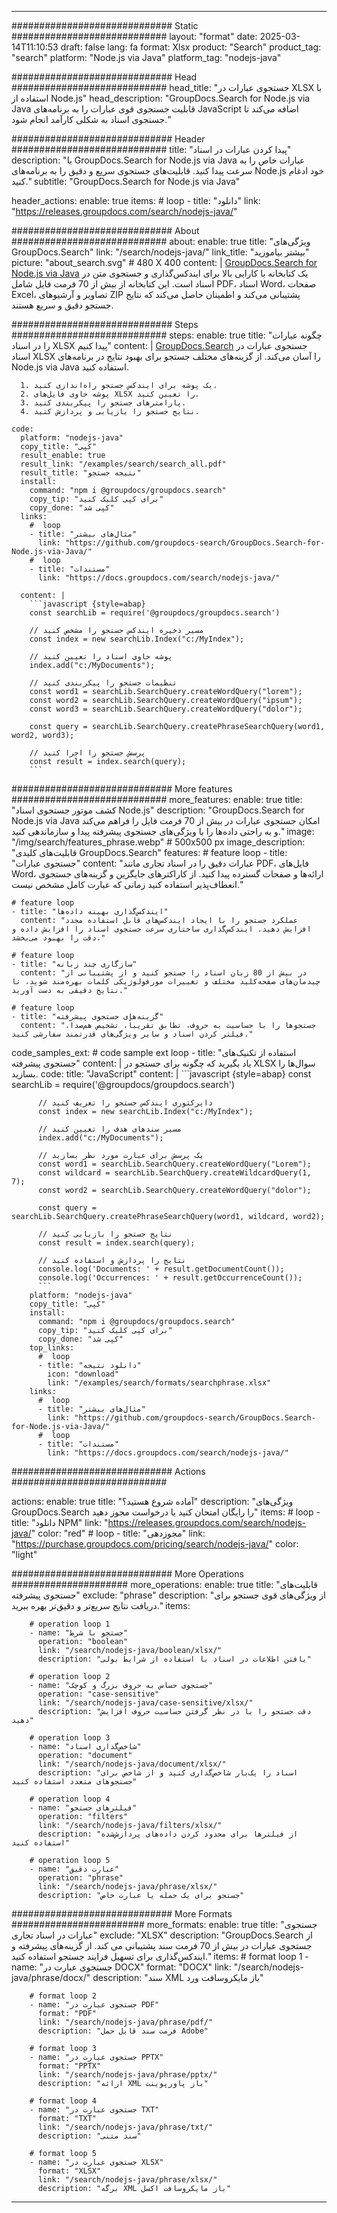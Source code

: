 
---
############################# Static ############################
layout: "format"
date:  2025-03-14T11:10:53
draft: false
lang: fa
format: Xlsx
product: "Search"
product_tag: "search"
platform: "Node.js via Java"
platform_tag: "nodejs-java"

############################# Head ############################
head_title: "جستجوی عبارات در XLSX با استفاده از Node.js"
head_description: "GroupDocs.Search for Node.js via Java قابلیت جستجوی قوی عبارات را به برنامه‌های JavaScript اضافه می‌کند تا جستجوی اسناد به شکلی کارآمد انجام شود."

############################# Header ############################
title: "پیدا کردن عبارات در اسناد" 
description: "با GroupDocs.Search for Node.js via Java عبارات خاص را به سرعت پیدا کنید. قابلیت‌های جستجوی سریع و دقیق را به برنامه‌های Node.js خود ادغام کنید."
subtitle: "GroupDocs.Search for Node.js via Java" 

header_actions:
  enable: true
  items:
    #  loop
    - title: "دانلود"
      link: "https://releases.groupdocs.com/search/nodejs-java/"
      
############################# About ############################
about:
    enable: true
    title: "ویژگی‌های GroupDocs.Search"
    link: "/search/nodejs-java/"
    link_title: "بیشتر بیاموزید"
    picture: "about_search.svg" # 480 X 400
    content: |
       [GroupDocs.Search for Node.js via Java](/search/nodejs-java/) یک کتابخانه با کارایی بالا برای ایندکس‌گذاری و جستجوی متن در اسناد است. این کتابخانه از بیش از 70 فرمت فایل شامل PDF، اسناد Word، صفحات Excel، تصاویر و آرشیوهای ZIP پشتیبانی می‌کند و اطمینان حاصل می‌کند که نتایج جستجو دقیق و سریع هستند.

############################# Steps ############################
steps:
    enable: true
    title: "چگونه عبارات را در اسناد XLSX پیدا کنیم"
    content: |
      [GroupDocs.Search](/search/nodejs-java/) جستجوی عبارات در اسناد XLSX را آسان می‌کند. از گزینه‌های مختلف جستجو برای بهبود نتایج در برنامه‌های Node.js via Java استفاده کنید.
      
      1. یک پوشه برای ایندکس جستجو راه‌اندازی کنید.
      2. پوشه حاوی فایل‌های XLSX را تعیین کنید.
      3. پارامترهای جستجو را پیکربندی کنید.
      4. نتایج جستجو را بازیابی و پردازش کنید.
   
    code:
      platform: "nodejs-java"
      copy_title: "کپی"
      result_enable: true
      result_link: "/examples/search/search_all.pdf"
      result_title: "نتیجه جستجو"
      install:
        command: "npm i @groupdocs/groupdocs.search"
        copy_tip: "برای کپی کلیک کنید"
        copy_done: "کپی شد"
      links:
        #  loop
        - title: "مثال‌های بیشتر"
          link: "https://github.com/groupdocs-search/GroupDocs.Search-for-Node.js-via-Java/"
        #  loop
        - title: "مستندات"
          link: "https://docs.groupdocs.com/search/nodejs-java/"
          
      content: |
        ```javascript {style=abap}
        const searchLib = require('@groupdocs/groupdocs.search')

        // مسیر ذخیره ایندکس جستجو را مشخص کنید
        const index = new searchLib.Index("c:/MyIndex");

        // پوشه حاوی اسناد را تعیین کنید
        index.add("c:/MyDocuments");

        // تنظیمات جستجو را پیکربندی کنید
        const word1 = searchLib.SearchQuery.createWordQuery("lorem");
        const word2 = searchLib.SearchQuery.createWordQuery("ipsum");
        const word3 = searchLib.SearchQuery.createWordQuery("dolor");

        const query = searchLib.SearchQuery.createPhraseSearchQuery(word1, word2, word3);

        // پرسش جستجو را اجرا کنید
        const result = index.search(query);
        ```            

############################# More features ############################
more_features:
  enable: true
  title: "کشف موتور جستجوی اسناد Node.js"
  description: "GroupDocs.Search for Node.js via Java امکان جستجوی عبارات در بیش از 70 فرمت فایل را فراهم می‌کند و به راحتی داده‌ها را با ویژگی‌های جستجوی پیشرفته پیدا و سازماندهی کنید."
  image: "/img/search/features_phrase.webp" # 500x500 px
  image_description: "قابلیت‌های کلیدی GroupDocs.Search"
  features:
    # feature loop
    - title: "جستجوی عبارات"
      content: "عبارات دقیق را در اسناد تجاری مانند PDF، فایل‌های Word، ارائه‌ها و صفحات گسترده پیدا کنید. از کاراکترهای جایگزین و گزینه‌های جستجوی انعطاف‌پذیر استفاده کنید زمانی که عبارت کامل مشخص نیست."

    # feature loop
    - title: "ایندکس‌گذاری بهینه داده‌ها"
      content: "عملکرد جستجو را با ایجاد ایندکس‌های قابل استفاده مجدد افزایش دهید. ایندکس‌گذاری ساختاری سرعت جستجوی اسناد را افزایش داده و دقت را بهبود می‌بخشد."

    # feature loop
    - title: "سازگاری چند زبانه"
      content: "در بیش از 80 زبان اسناد را جستجو کنید و از پشتیبانی از چیدمان‌های صفحه‌کلید مختلف و تغییرات مورفولوژیکی کلمات بهره‌مند شوید، تا نتایج دقیقی به دست آورید."

    # feature loop
    - title: "گزینه‌های جستجوی پیشرفته"
      content: "جستجوها را با حساسیت به حروف، تطابق تقریباً، تشخیص هم‌صدا، فیلتر کردن اسناد و سایر ویژگی‌های قدرتمند سفارشی کنید."
      
  code_samples_ext:
    # code sample ext loop
    - title: "استفاده از تکنیک‌های جستجوی پیشرفته"
      content: |
        یاد بگیرید که چگونه برای جستجو در XLSX سوال‌ها را بسازید.
      code:
        title: "JavaScript"
        content: |
          ```javascript {style=abap}
          const searchLib = require('@groupdocs/groupdocs.search')
          
          // دایرکتوری ایندکس جستجو را تعریف کنید
          const index = new searchLib.Index("c:/MyIndex");
              
          // مسیر سندهای هدف را تعیین کنید
          index.add("c:/MyDocuments");

          // یک پرسش برای عبارت مورد نظر بسازید
          const word1 = searchLib.SearchQuery.createWordQuery("Lorem");
          const wildcard = searchLib.SearchQuery.createWildcardQuery(1, 7);
          const word2 = searchLib.SearchQuery.createWordQuery("dolor");

          const query = searchLib.SearchQuery.createPhraseSearchQuery(word1, wildcard, word2);

          // نتایج جستجو را بازیابی کنید
          const result = index.search(query);
          
          // نتایج را پردازش و استفاده کنید
          console.log('Documents: ' + result.getDocumentCount());
          console.log('Occurrences: ' + result.getOccurrenceCount());
          ```
        platform: "nodejs-java"
        copy_title: "کپی"
        install:
          command: "npm i @groupdocs/groupdocs.search"
          copy_tip: "برای کپی کلیک کنید"
          copy_done: "کپی شد"
        top_links:
          #  loop
          - title: "دانلود نتیجه"
            icon: "download"
            link: "/examples/search/formats/searchphrase.xlsx"
        links:
          #  loop
          - title: "مثال‌های بیشتر"
            link: "https://github.com/groupdocs-search/GroupDocs.Search-for-Node.js-via-Java/"
          #  loop
          - title: "مستندات"
            link: "https://docs.groupdocs.com/search/nodejs-java/"
            

            


############################# Actions ############################

actions:
  enable: true
  title: "آماده شروع هستید؟"
  description: "ویژگی‌های GroupDocs.Search را رایگان امتحان کنید یا درخواست مجوز دهید"
  items:
    #  loop
    - title: "دانلود NPM"
      link: "https://releases.groupdocs.com/search/nodejs-java/"
      color: "red"
        #  loop
    - title: "مجوزدهی"
      link: "https://purchase.groupdocs.com/pricing/search/nodejs-java/"
      color: "light"


############################# More Operations #####################
more_operations:
    enable: true
    title: "قابلیت‌های جستجوی پیشرفته"
    exclude: "phrase"
    description: "از ویژگی‌های قوی جستجو برای دریافت نتایج سریع‌تر و دقیق‌تر بهره ببرید."
    items: 
          
        # operation loop 1
        - name: "جستجو با شرط"
          operation: "boolean"
          link: "/search/nodejs-java/boolean/xlsx/"
          description: "یافتن اطلاعات در اسناد با استفاده از شرایط بولی"

        # operation loop 2
        - name: "جستجوی حساس به حروف بزرگ و کوچک"
          operation: "case-sensitive"
          link: "/search/nodejs-java/case-sensitive/xlsx/"
          description: "دقت جستجو را با در نظر گرفتن حساسیت حروف افزایش دهید"

        # operation loop 3
        - name: "شاخص‌گذاری اسناد"
          operation: "document"
          link: "/search/nodejs-java/document/xlsx/"
          description: "اسناد را یک‌بار شاخص‌گذاری کنید و از شاخص برای جستجوهای متعدد استفاده کنید"

        # operation loop 4
        - name: "فیلترهای جستجو"
          operation: "filters"
          link: "/search/nodejs-java/filters/xlsx/"
          description: "از فیلترها برای محدود کردن داده‌های پردازش‌شده استفاده کنید"

        # operation loop 5
        - name: "عبارت دقیق"
          operation: "phrase"
          link: "/search/nodejs-java/phrase/xlsx/"
          description: "جستجو برای یک جمله یا عبارت خاص"
          
        
          
############################# More Formats ########################
more_formats:
    enable: true
    title: "جستجوی عبارات در اسناد تجاری"
    exclude: "XLSX"
    description: "GroupDocs.Search از جستجوی عبارات در بیش از 70 فرمت سند پشتیبانی می کند. از گزینه‌های پیشرفته و ایندکس‌گذاری برای تسهیل فرایند جستجو استفاده کنید."
    items: 
        # format loop 1
        - name: "جستجوی عبارت در DOCX"
          format: "DOCX"
          link: "/search/nodejs-java/phrase/docx/"
          description: "سند XML باز مایکروسافت ورد"
          
        # format loop 2
        - name: "جستجوی عبارت در PDF"
          format: "PDF"
          link: "/search/nodejs-java/phrase/pdf/"
          description: "فرمت سند قابل حمل Adobe"
          
        # format loop 3
        - name: "جستجوی عبارت در PPTX"
          format: "PPTX"
          link: "/search/nodejs-java/phrase/pptx/"
          description: "ارائه XML باز پاورپوینت"

        # format loop 4
        - name: "جستجوی عبارت در TXT"
          format: "TXT"
          link: "/search/nodejs-java/phrase/txt/"
          description: "سند متنی"
          
        # format loop 5
        - name: "جستجوی عبارت در XLSX"
          format: "XLSX"
          link: "/search/nodejs-java/phrase/xlsx/"
          description: "برگه XML باز مایکروسافت اکسل"
  

---